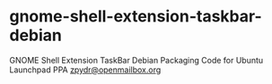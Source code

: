 gnome-shell-extension-taskbar-debian
====================================

GNOME Shell Extension TaskBar Debian Packaging Code for Ubuntu Launchpad PPA
zpydr@openmailbox.org
